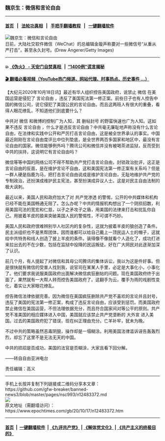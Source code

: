 ### 魏京生：微信和言论自由
------------------------

#### [首页](https://github.com/gfw-breaker/banned-news3/blob/master/README.md) &nbsp;&nbsp;|&nbsp;&nbsp; [法轮功真相](https://github.com/begood0513/basic/blob/master/README.md)  &nbsp;&nbsp;|&nbsp;&nbsp; [手把手翻墙教程](https://github.com/gfw-breaker/guides/wiki)  &nbsp;&nbsp;|&nbsp;&nbsp; [一键翻墙软件](https://github.com/gfw-breaker/nogfw/blob/master/README.md)  



<div><img alt="魏京生：微信和言论自由" class="attachment-djy_600_400 size-djy_600_400 wp-post-image" src="https://i.epochtimes.com/assets/uploads/2020/10/GettyImages-1227952669-e1596954996151-1-600x400.jpg"/>
<div class="caption">
 日前，大陆社交软件微信（WeChat）的总编辑金璇声称要对一些微信号“从重从严打击”，甚至永久封号。(Drew Angerer/Getty Images)
</div></div><hr/>

#### 💥 [《伪火》 - 天安门自焚真相 ](http://158.247.195.190:10000/videos/blog/weihuo.html)&nbsp; |&nbsp; [“1400例”谎言揭秘  ](http://158.247.195.190:10000/videos/blog/jiexi1400.html)

#### [ 🎬  翻墙必看视频（YouTube热门频道、网站代理、时事热点、历史事件 ...）](https://github.com/gfw-breaker/links/blob/master/banned.md)

<div><p>
 【大纪元2020年10月18日讯】最近有华人组织控告美国政府，说禁止
 <ok href="https://www.epochtimes.com/gb/tag/%E5%BE%AE%E4%BF%A1.html">
  微信
 </ok>
 在美国运营是侵犯了
 <ok href="https://www.epochtimes.com/gb/tag/%E8%A8%80%E8%AE%BA%E8%87%AA%E7%94%B1.html">
  言论自由
 </ok>
 ，违反了美国宪法第一修正案。前些日子也有人控告中国的微信公司，说它侵犯了美国公民的言论自由。而且这两班人有很大的重叠，看得人眼花缭乱，不知道他们到底要什么？
</p>
<p>
 中共对
 <ok href="https://www.epochtimes.com/gb/tag/%E5%BE%AE%E4%BF%A1.html">
  微信
 </ok>
 和微博的控制广为人知，其
 <ok href="https://www.epochtimes.com/gb/tag/%E5%88%A0%E5%B8%96%E5%B0%81%E5%8F%B7.html">
  删帖封号
 </ok>
 的野蛮快速也广为人知。这如果不违反
 <ok href="https://www.epochtimes.com/gb/tag/%E8%A8%80%E8%AE%BA%E8%87%AA%E7%94%B1.html">
  言论自由
 </ok>
 ，什么才是违反言论自由？中共毫无廉耻地声称没有什么言论自由，在法律和实践中公开和严厉打击言论自由，这是被全世界承认的事实。中国最近刚刚在言论自由度评比中位列垫底，是全世界两百多国家和地区中，最没有言论自由的国家。微信能够例外吗？腾讯公司和微信并没有被喝茶进监狱，反而受到中共的扶持，这说明它有言论自由吗？
</p>
<p>
 微信等等中国的网络公司不得不帮助共产党打击言论自由，封锁政治批评，这正是言论自由的反面，是在维护言论不自由，这和美国宪法第一修正案有关系吗？但是一群人硬是指鹿为马，把打击言论自由说成是维护言论自由，无耻地维护共产党的专制政治，还扮演成维护民主宪法，甚至扮演成异议人士。这是对民主自由法制的极大讽刺。
</p>
<p>
 最近以来，美国人民和政府加大了对
 <ok href="https://www.epochtimes.com/gb/tag/%E5%85%B1%E4%BA%A7%E5%85%9A%E6%B8%97%E9%80%8F.html">
  共产党渗透
 </ok>
 的警惕，公开的中共媒体和机构已经不能在美国畅通无阻了。怎么办呢？中共的情报机构想出了一个阴损招数，利用美国司法的宽宏和仁慈，以子之矛攻子之盾，用美国的法律来打击和扰乱你自己。用披着羊皮的狼来突破美国人民的警惕性，不可谓不巧妙。
</p>
<p>
 美国人民和政府很难辨别华人社区内的复杂性，这就为披着羊皮的狼创造了条件。民主派组织也不是黑帮团体，因而谁都可以给自己戴上一顶民运人士的帽子，这就给中共特务和线人创造了披上羊皮的条件。装得像不像就看个人造化了，成功打进来拉出去的不在少数，包括在监狱中投降的民运叛徒。好在广大网民对此逐渐加深了认识。
</p>
<p>
 前几个月，有人提起了对微信和其母公司腾讯的集体诉讼，我以为这是件好事。但是很快就有微信的受害人找到我，说官司在某某人手里，必定是大事化小，小事化了。他们要求我说服美国政府出面解决微信疯狂删帖的问题。现在美国政府终于出面了，果然就有一大帮人转而控告美国政府了。这翻手为云，覆手为雨的戏剧性变化，着实让大家眼花缭乱。
</p>
<p>
 控告微信法律依据完善。因为微信在美国疯狂删除共产党不喜欢的言论并且封号，违反了美国的宪法第一修正案，构成了违反言论自由，应该受到惩罚。而美国政府禁止微信在美国运营，不但法理依据充分，而且符合国家间对等公平的原则。共产党不准美国的相应媒体进入中国，美国就应该禁止共产党垄断的
 <ok href="https://www.epochtimes.com/gb/tag/%E5%A4%A7%E5%A4%96%E5%AE%A3.html">
  大外宣
 </ok>
 进入美国。过去的美国政府犯了错误，现在纠正理由充分。亡羊补牢，犹未为晚。
</p>
<p>
 不过中共的策略虽然恶毒阴狠，操作却是一塌糊涂。利用美国法律滥诉诬告轰轰烈烈，却忘了这里不是无法无天的中国。
</p>
<p>
 中共的损招是否成功，美国的法官是否糊涂，大家且看下回分解。
</p>
<p>
 ——转自自由亚洲电台
</p>
<p>
 责任编辑：高义
</p>
</div>
<hr/>
手机上长按并复制下列链接或二维码分享本文章：<br/>
https://github.com/gfw-breaker/banned-news3/blob/master/pages/nsc993/n12483372.md <br/>
<a href='https://github.com/gfw-breaker/banned-news3/blob/master/pages/nsc993/n12483372.md'><img src='https://github.com/gfw-breaker/banned-news3/blob/master/pages/nsc993/n12483372.md.png'/></a> <br/>
原文地址（需翻墙访问）：https://www.epochtimes.com/gb/20/10/17/n12483372.htm


------------------------
#### [首页](https://github.com/gfw-breaker/banned-news3/blob/master/README.md) &nbsp;|&nbsp; [一键翻墙软件](https://github.com/gfw-breaker/nogfw/blob/master/README.md) &nbsp;| [《九评共产党》](https://github.com/gfw-breaker/9ping.md/blob/master/README.md#九评之一评共产党是什么) | [《解体党文化》](https://github.com/gfw-breaker/jtdwh.md/blob/master/README.md) | [《共产主义的终极目的》](https://github.com/gfw-breaker/gczydzjmd.md/blob/master/README.md)


<img src='http://gfw-breaker.win/banned-news3/pages/nsc993/n12483372.md' width='0px' height='0px'/>
